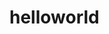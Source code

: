 # helloworld
<html>
<head>
 <meta http-equiv="Content-Type" content="text/html; charset=utf-8" />
 <meta http-equiv="Content-Language" content="fr" />
 <meta name="author" content="Ismael Kone" />

  
      
  
 
  
  
